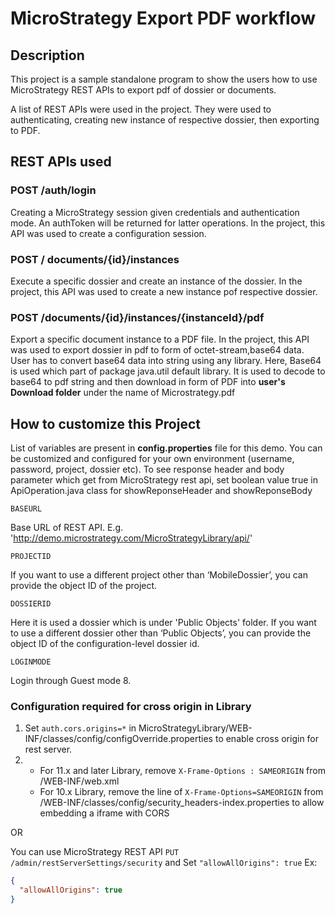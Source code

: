 # MicroStrategy Export PDF workflow

## Description

This project is a sample standalone program to show the users how to use MicroStrategy REST APIs to export pdf of dossier or documents.

A list of REST APIs were used in the project. They were used to authenticating, creating new instance of respective dossier, then exporting to PDF.

## REST APIs used

### POST /auth/login

Creating a MicroStrategy session given credentials and authentication mode. An authToken will be returned for latter operations.
In the project, this API was used to create a configuration session.

### POST / documents/{id}/instances

Execute a specific dossier and create an instance of the dossier.
In the project, this API was used to create a new instance pof respective dossier.

### POST /documents/{id}/instances/{instanceId}/pdf

Export a specific document instance to a PDF file.
In the project, this API was used to export dossier in pdf to form of octet-stream,base64 data. User has to convert base64 data into string using any library. Here, Base64 is used which part of package java.util default library.  It is used to decode to base64 to pdf string and then download in form of PDF into **user's Download folder** under the name of Microstrategy.pdf

## How to customize this Project

List of variables are present in **config.properties** file for this demo. You can be customized and configured for your own environment (username, password, project, dossier etc).
To see response header and body parameter which get from MicroStrategy rest api, set boolean value true in ApiOperation.java class for showReponseHeader and showReponseBody  

```
BASEURL
```

Base URL of REST API. E.g. 'http://demo.microstrategy.com/MicroStrategyLibrary/api/'

```
PROJECTID
```

If you want to use a different project other than ‘MobileDossier’, you can provide the object ID of the project.

```
DOSSIERID
```

Here it is used a dossier which is under 'Public Objects' folder. If you want to use a different dossier other than ‘Public Objects’, you can provide the object ID of the configuration-level dossier id.

```
LOGINMODE
```

Login through Guest mode 8.

### Configuration required for cross origin in Library

1. Set `auth.cors.origins=*` in MicroStrategyLibrary/WEB-INF/classes/config/configOverride.properties to enable cross origin for rest server.
2. - For 11.x and later Library, remove `X-Frame-Options : SAMEORIGIN` from <MicroStrategyLibrary-Installation-Directory>/WEB-INF/web.xml
   - For 10.x Library, remove the line of `X-Frame-Options=SAMEORIGIN` from <MicroStrategyLibrary-Installation-Directory>/WEB-INF/classes/config/security_headers-index.properties to allow embedding a iframe with CORS

OR

You can use MicroStrategy REST API `PUT /admin/restServerSettings/security` and Set `"allowAllOrigins": true`
Ex:

```json
{
  "allowAllOrigins": true
}
```
